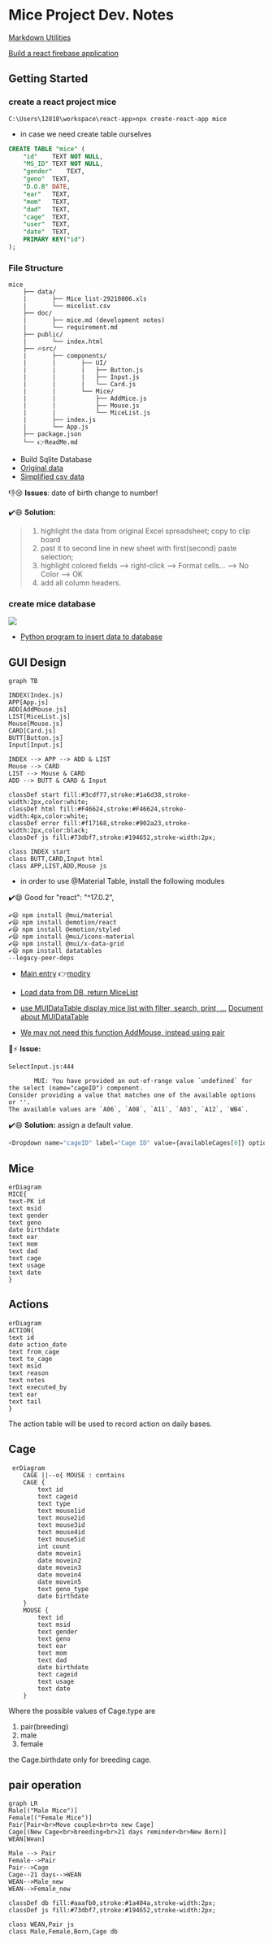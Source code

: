 <h1>Mice Project Dev. Notes</h1>

[Markdown Utilities](../../doc/utilities.md)

[Build a react firebase application](https://www.youtube.com/watch?v=VqgTr-nd7Cg)

## Getting Started

### create a react project mice

```doc
C:\Users\12818\workspace\react-app>npx create-react-app mice
```

* in case we need create table ourselves
  
```sql
CREATE TABLE "mice" (
	"id"	TEXT NOT NULL,
	"MS_ID"	TEXT NOT NULL,
	"gender"	TEXT,
	"geno"	TEXT,
	"D.O.B"	DATE,
	"ear"	TEXT,
	"mom"	TEXT,
	"dad"	TEXT,
	"cage"	TEXT,
	"user"	TEXT,
	"date"	TEXT,
	PRIMARY KEY("id")
);
```
### File Structure

```dos 
mice
    ├── data/
    |       ├── Mice list-29210806.xls
    |       └── micelist.csv
    ├── doc/
    |       ├── mice.md (development notes)
    |       └── requirement.md 
    ├── public/
    |       └── index.html
    ├── 🔥src/
    |       ├── components/
    |       |       ├── UI/
    |       |       |   ├── Button.js
    |       |       |   ├── Input.js
    |       |       |   └── Card.js
    |       |       └── Mice/
    |       |           ├── AddMice.js
    |       |           ├── Mouse.js
    |       |           └── MiceList.js
    |       ├── index.js
    |       └── App.js
    ├── package.json
    └── 👉ReadMe.md
```

* Build Sqlite Database
* [Original data](../data/Mice%20list-20210806.xlsx)
* [Simplified csv data](../data/micelist.csv)

👎😢 **Issues**: date of birth change to number!

✔️😄 **Solution:**
> 1. highlight the data from original Excel spreadsheet; copy to clip board
> 2. past it to second line in new sheet with first(second) paste selection;
> 3. highlight colored fields ⟶ right-click ⟶ Format cells... ⟶ No Color ⟶ OK
> 4. add all column headers.

### create mice database
![](images/miceTable.png)

* [Python program to insert data to database](../data/insertMice.py)

## GUI Design

```mermaid
graph TB

INDEX(Index.js)
APP[App.js]
ADD[AddMouse.js]
LIST[MiceList.js]
Mouse[Mouse.js]
CARD[Card.js]
BUTT[Button.js]
Input[Input.js]

INDEX --> APP --> ADD & LIST
Mouse --> CARD
LIST --> Mouse & CARD
ADD --> BUTT & CARD & Input

classDef start fill:#3cdf77,stroke:#1a6d38,stroke-width:2px,color:white;
classDef html fill:#F46624,stroke:#F46624,stroke-width:4px,color:white;
classDef error fill:#f17168,stroke:#902a23,stroke-width:2px,color:black;
classDef js fill:#73dbf7,stroke:#194652,stroke-width:2px;

class INDEX start
class BUTT,CARD,Input html
class APP,LIST,ADD,Mouse js
```

* in order to use @Material Table, install the following modules

✔️😄 Good for "react": "^17.0.2",

```dos
✔️😄 npm install @mui/material 
✔️😄 npm install @emotion/react 
✔️😄 npm install @emotion/styled
✔️😄 npm install @mui/icons-material
✔️😄 npm install @mui/x-data-grid
✔️😄 npm install datatables
--legacy-peer-deps
```

* [Main entry](../src/App.js) 👉[modiry](index.js)
* [Load data from DB, return MiceList](../src/components/Mice.js)
* [use MUIDataTable display mice list with filter, search, print, ...](../src/components/MiceList.js)
[Document about MUIDataTable](https://www.npmjs.com/package/mui-datatables)

* [We may not need this function AddMouse, instead using pair](../src/components/mice/AddMouse.js)

🔔⚡️ **Issue:**

```dos
SelectInput.js:444 
        
       MUI: You have provided an out-of-range value `undefined` for the select (name="cageID") component.
Consider providing a value that matches one of the available options or ''.
The available values are `A06`, `A08`, `A11`, `A03`, `A12`, `WB4`.
```

✔️😄 **Solution:** assign a default value.

```js Select.js
<Dropdown name="cageID" label="Cage ID" value={availableCages[0]} options={availableCages} />&nbsp;
```

## Mice
```mermaid
erDiagram
MICE{
text-PK id
text msid
text gender
text geno
date birthdate
text ear
text mom
text dad
text cage
text usage
text date
}
```

## Actions

```mermaid
erDiagram
ACTION{
text id
date action_date
text from_cage
text to_cage
text msid
text reason
text notes
text executed_by
text ear
text tail
}
```

The action table will be used to record action on daily bases.

## Cage

```mermaid
 erDiagram
    CAGE ||--o{ MOUSE : contains
    CAGE {
        text id
        text cageid
        text type
        text mouse1id
        text mouse2id
        text mouse3id
        text mouse4id
        text mouse5id
        int count
        date movein1
        date movein2
        date movein3
        date movein4
        date movein5
        text geno_type
        date birthdate
    }
    MOUSE {
        text id
        text msid
        text gender
        text geno
        text ear
        text mom
        text dad
        date birthdate
        text cageid
        text usage
        text date
    }
```

Where the possible values of Cage.type are
1. pair(breeding)
2. male
3. female 

the Cage.birthdate only for breeding cage.

## pair operation

```mermaid
graph LR
Male[("Male Mice")]
Female[("Female Mice")]
Pair[Pair<br>Move couple<br>to new Cage]
Cage[(New Cage<br>breeding<br>21 days reminder<br>New Born)]
WEAN[Wean]

Male --> Pair
Female-->Pair
Pair-->Cage
Cage--21 days-->WEAN
WEAN-->Male_new
WEAN-->Female_new

classDef db fill:#aaafb0,stroke:#1a404a,stroke-width:2px;
classDef js fill:#73dbf7,stroke:#194652,stroke-width:2px;

class WEAN,Pair js
class Male,Female,Born,Cage db

```
